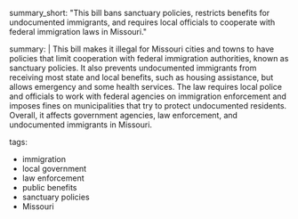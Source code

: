 summary_short: "This bill bans sanctuary policies, restricts benefits for undocumented immigrants, and requires local officials to cooperate with federal immigration laws in Missouri."

summary: |
  This bill makes it illegal for Missouri cities and towns to have policies that limit cooperation with federal immigration authorities, known as sanctuary policies. It also prevents undocumented immigrants from receiving most state and local benefits, such as housing assistance, but allows emergency and some health services. The law requires local police and officials to work with federal agencies on immigration enforcement and imposes fines on municipalities that try to protect undocumented residents. Overall, it affects government agencies, law enforcement, and undocumented immigrants in Missouri.

tags:
  - immigration
  - local government
  - law enforcement
  - public benefits
  - sanctuary policies
  - Missouri

